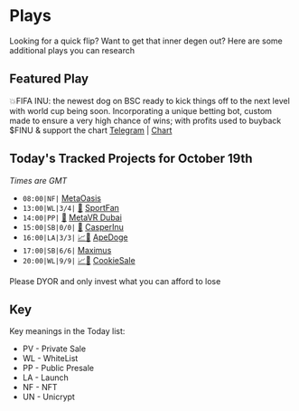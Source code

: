 
# Plays

Looking for a quick flip? Want to get that inner degen out? Here are some additional plays you can research

## Featured Play


💥FIFA INU: the newest dog on BSC ready to kick things off to the next level with world cup being soon. Incorporating a unique betting bot, custom made to ensure a very high chance of wins; with profits used to buyback $FINU & support the chart
[Telegram](https://t.me/Fifainu_Official) | [Chart](https://app.nexuscrypto.com/token/bsc/0xbbc915692c2F94AF359dCF2bd1890d93e4e1639E)

## Today's Tracked Projects for October 19th
_Times are GMT_

- `08:00|NF|`  [MetaOasis](https://t.me/metaoasis)
- `13:00|WL|3/4|` [📲](https://www.pinksale.finance/launchpad/0x76ae734436cb6F76f5245C67604764C162346476?chain=BSC) [SportFan](https://t.me/sportfantokengroup)
- `14:00|PP|` [📲](https://www.pinksale.finance/launchpad/0xCfc8F3945832b5A63Be556e05bE5C2B9401DacB9?chain=BSC) [MetaVR Dubai](https://t.me/+hjfpieZV3KQ2MjBh)
- `15:00|SB|0/0|` [📲](https://www.pinksale.finance/launchpad/0xea7480556b9b1bc3d5aa1a7656acfee2f3ee6450?chain=BSC) [CasperInu](http://t.me/thecasperinu)
- `16:00|LA|3/3|` [📈](https://app.nexuscrypto.com/token/bsc/0xe8b4c953a204430a7ce064532d6283c70a609956)[📲](https://www.pinksale.finance/launchpad/0xf25df7FA2771dCf65b2Bab49171d929926426F68?chain=BSC) [ApeDoge](https://t.me/APEDOGE_ENGLISH)
- `17:00|SB|6/6|`  [Maximus](https://t.me/maximussniper_portal)
- `20:00|WL|9/9|` [📈](https://app.nexuscrypto.com/token/bsc/0x6d342877fc199c629f49a5c6c521c297b15bc92d)[📲](https://cookiesale.io/launchpad/0x2eFb1F359998356a47c1995A59C7d248D03Ecd0F?chain=BSC) [CookieSale](https://t.me/cookiesale)

Please DYOR and only invest what you can afford to lose

## Key
Key meanings in the Today list:

- PV - Private Sale
- WL - WhiteList
- PP - Public Presale
- LA - Launch
- NF - NFT
- UN - Unicrypt